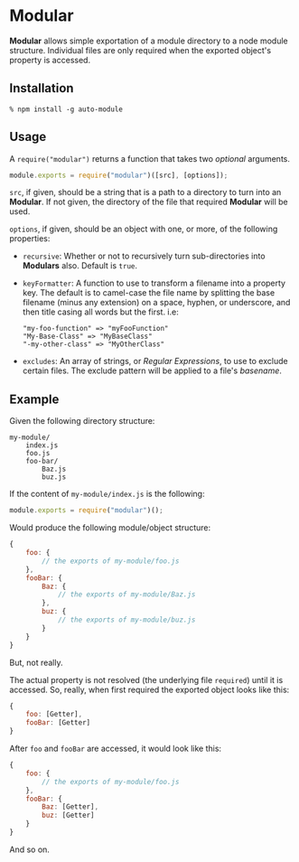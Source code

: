 Modular
=======

**Modular** allows simple exportation of a module directory to a node module structure. Individual files are only required when the exported object's property is accessed.

Installation
------------

    % npm install -g auto-module


Usage
-----

A `require("modular")` returns a function that takes two *optional* arguments.

~~~js
module.exports = require("modular")([src], [options]);
~~~

`src`, if given, should be a string that is a path to a directory to turn into an **Modular**. If not given, the directory of the file that required **Modular** will be used.

`options`, if given, should be an object with one, or more, of the following properties:

*   `recursive`: Whether or not to recursively turn sub-directories into **Modulars** also. Default is `true`.
*   `keyFormatter`: A function to use to transform a filename into a property key. The default is to camel-case the file name by splitting the base filename (minus any extension) on a space, hyphen, or underscore, and then title casing all words but the first. i.e:

        "my-foo-function" => "myFooFunction"
        "My-Base-Class" => "MyBaseClass"
        "-my-other-class" => "MyOtherClass"
        
*   `excludes`: An array of strings, or *Regular Expressions*, to use to exclude certain files. The exclude pattern will be applied to a file's *basename*.


Example
-------

Given the following directory structure:

~~~
my-module/
    index.js
    foo.js
    foo-bar/
        Baz.js
        buz.js
~~~

If the content of `my-module/index.js` is the following:

~~~js
module.exports = require("modular")();
~~~

Would produce the following module/object structure:

~~~js
{
    foo: {
        // the exports of my-module/foo.js
    },
    fooBar: {
        Baz: {
            // the exports of my-module/Baz.js
        },
        buz: {
            // the exports of my-module/buz.js
        }
    }
}
~~~

But, not really.

The actual property is not resolved (the underlying file `required`) until it is accessed. So, really, when first required the exported object looks like this:

~~~js
{
    foo: [Getter],
    fooBar: [Getter]
}
~~~

After `foo` and `fooBar` are accessed, it would look like this:

~~~js
{
    foo: {
        // the exports of my-module/foo.js
    },
    fooBar: {
        Baz: [Getter],
        buz: [Getter]
    }
}
~~~

And so on.

